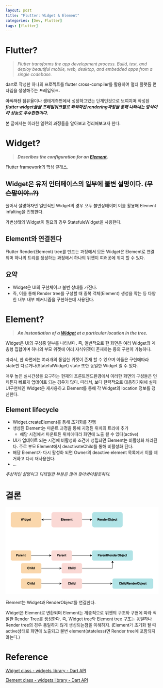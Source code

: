 ```yaml
---
layout: post
title: "Flutter: Widget & Element"
categories: [Dev, Flutter]
tags: [flutter]
---
```


# Flutter?

> *Flutter transforms the app development process. Build, test, and deploy beautiful mobile, web, desktop, and embedded apps from a single codebase.*
>

dart로 작성한 하나의 프로젝트를 flutter cross-compiler를 활용하여 멀티 플랫폼 런타임을 생성해주는 프레임워크.

~~아직까진~~ 점유율이나 생태계측면에서 성장하고있는 단계인것으로 보여지며 작성된 ***flutter widget들을 프레임워크별로 최적화된 rendering과정을 통해 나타내는 방식이라 성능도 우수한편이다.***

본 글에서는 이러한 일련의 과정들을 알아보고 정리해보고자 한다.

# Widget?

> ***Describes the configuration for an [Element](https://api.flutter.dev/flutter/widgets/Element-class.html).***
>

Flutter framework의 핵심 클래스.

## Widget은 유저 인터페이스의 일부에 불변 설명이다. ~~(무슨말이야..?)~~

풀어서 설명하자면 일반적인 Widget의 경우 모두 불변상태이며 이를 활용해 Element infalting을 진행한다.

가변상태의 Widget이 필요의 경우 StatefuleWidget을 사용한다.

## Element와 연결된다

Flutter Render(Element) tree를 만드는 과정에서 모든 Widget은 Element로 연결되며 하나의 트리를 생성하는 과정에서 하나의 위젯이 여러곳에 위치 할 수 있다.

## 요약

- Widget은 UI의 구현체이고 불변 상태를 가진다.
- 즉, 이를 통해 Render tree를 구성할 때 중복 객체(Element) 생성을 막는 등 다양한 내부 내부 메커니즘을 구현하는데 사용된다.

# Element?

> ***An instantiation of a [Widget](https://api.flutter.dev/flutter/widgets/Widget-class.html) at a particular location in the tree.***
>

Widget은 UI의 구성중 일부를 나타낸다. 즉, 일반적으로 한 화면은 여러 Widget의 계층형 집합이며 하나의 부모 위젯에 여러 자식위젯이 존재하는 등의 구현이 가능하다.

따라서, 한 화면에는 여러개의 동일한 위젯이 존재 할 수 있으며 이들은 구현에따라 state만 다르거나(StatefulWidget) state 또한 동일한 Widget 일 수 있다.

매우 높은 실시간성을 요구하는 현재의 프론트엔드환경에서 이러한 화면의 구성들은 언제든지 빠르게 업데이트 되는 경우가 많다. 따라서, 보다 탄력적으로 대응하기위해 실제 UI구현체인 Widget은 재사용하고 Element를 통해 각 Widget의 location 정보를 갱신한다.

## Element lifecycle

- Widget.createElement를 통해 초기화를 진행
- 생성된 Element는 마운트 과정을 통해 지정된 위치의 트리에 추가
  - 해당 시점에서 마운트된 위치에따라 화면에 노출 될 수 있다(active)
- UI가 업데이트 되는 시점에 비활성화 조건에 성립되면 Element는 비활성화 처리된다. 주로 부모 Element에서 deactivateChild를 통해 비활성화 된다.
- 해당 Element가 다시 활성화 되면 Owner의 deactive element 목록에서 이를 제거하고 다시 재사용한다.
- ...

*추상적인 설명이고 디테일한 부분은 많이 찾아봐야될듯하다.*

# 결론

![flutter-elements](/assets/img/220123-2-1.png)

Element는 Widget과 RenderObject를 연결한다.

Widget은 Element로 변환되며 Element는 계층적으로 위젯의 구조와 구현에 따라 적절한 Render Tree를 생성한다. 즉, Widget tree와 Element tree 구조는 동일하나 Render tree의 경우 동일하지 않게 생성되는점을 이해하자. (Element가 초기화 될 때 active상태로 화면에 노출되고 불변 element(stateless)면 Render tree에 포함되지 않는다.)

# Reference

[Widget class - widgets library - Dart API](https://api.flutter.dev/flutter/widgets/Widget-class.html)

[Element class - widgets library - Dart API](https://api.flutter.dev/flutter/widgets/Element-class.html)
